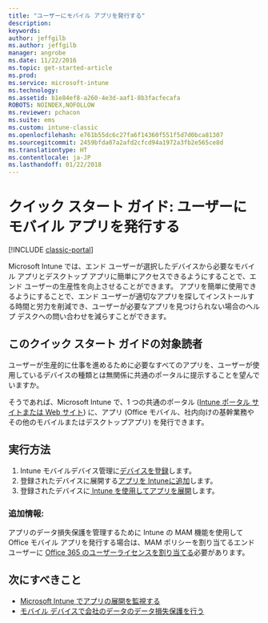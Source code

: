 ```yaml
---
title: "ユーザーにモバイル アプリを発行する"
description: 
keywords: 
author: jeffgilb
ms.author: jeffgilb
manager: angrobe
ms.date: 11/22/2016
ms.topic: get-started-article
ms.prod: 
ms.service: microsoft-intune
ms.technology: 
ms.assetid: b1e84ef8-a260-4e3d-aaf1-8b3facfecafa
ROBOTS: NOINDEX,NOFOLLOW
ms.reviewer: pchacon
ms.suite: ems
ms.custom: intune-classic
ms.openlocfilehash: e761b55dc6c27fa6f14360f551f5d7d0bca81307
ms.sourcegitcommit: 2459bfda07a2afd2cfcd94a1972a3fb2e565ce8d
ms.translationtype: HT
ms.contentlocale: ja-JP
ms.lasthandoff: 01/22/2018
---
```

# <a name="quick-start-guide-publish-mobile-apps-to-your-users"></a>クイック スタート ガイド: ユーザーにモバイル アプリを発行する

[!INCLUDE [classic-portal](../includes/classic-portal.md)]

Microsoft Intune では、エンド ユーザーが選択したデバイスから必要なモバイル アプリとデスクトップ アプリに簡単にアクセスできるようにすることで、エンド ユーザーの生産性を向上させることができます。 アプリを簡単に使用できるようにすることで、エンド ユーザーが適切なアプリを探してインストールする時間と労力を削減でき、ユーザーが必要なアプリを見つけられない場合のヘルプ デスクへの問い合わせを減らすことができます。   

## <a name="is-this-quick-start-guide-right-for-me"></a>このクイック スタート ガイドの対象読者
ユーザーが生産的に仕事を進めるために必要なすべてのアプリを、ユーザーが使用しているデバイスの種類とは無関係に共通のポータルに提示することを望んでいますか。

そうであれば、Microsoft Intune で、1 つの共通のポータル ([Intune ポータル サイトまたは Web サイト](/intune-user-help/company-portal-frequently-asked-questions)) に、アプリ (Office モバイル、社内向けの基幹業務やその他のモバイルまたはデスクトップアプリ) を発行できます。

## <a name="how-do-i-do-it"></a>実行方法
1.  Intune モバイルデバイス管理に[デバイスを登録](/intune-classic/deploy-use/enroll-devices-in-microsoft-intune)します。
2.  登録されたデバイスに展開する[アプリを Intuneに追加](/intune-classic/deploy-use/add-apps-for-mobile-devices-in-microsoft-intune)します。
3.  登録されたデバイスに[ Intune を使用してアプリを展開](/intune-classic/deploy-use/deploy-apps)します。

### <a name="additional-information"></a>追加情報:
アプリのデータ損失保護を管理するために Intune の MAM 機能を使用して Office モバイル アプリを発行する場合は、MAM ポリシーを割り当てるエンド ユーザーに [Office 365 のユーザーライセンスを割り当てる](https://support.office.com/article/Assign-or-remove-licenses-for-Office-365-for-business-997596b5-4173-4627-b915-36abac6786dc)必要があります。

## <a name="what-should-i-do-next"></a>次にすべきこと
- [Microsoft Intune でアプリの展開を監視する](/intune-classic/deploy-use/monitor-apps-in-microsoft-intune)
- [モバイル デバイスで会社のデータのデータ損失保護を行う](/intune-classic/deploy-use/protect-app-data-using-mobile-app-management-policies-with-microsoft-intune)
